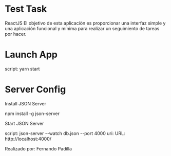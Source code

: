 # Test Task
ReactJS
El objetivo de esta aplicaciòn es proporcionar una interfaz simple y una aplicación funcional y mínima para realizar un seguimiento de tareas por hacer.

# Launch App
script: yarn start


# Server Config

Install JSON Server

npm install -g json-server

Start JSON Server

script: json-server --watch db.json --port 4000
uri: URL: http://localhost:4000/



Realizado por: Fernando Padilla
